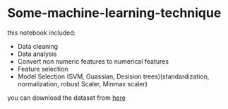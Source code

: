 # Some-machine-learning-technique
this notebook included:
<ul>
  <li>Data cleaning </li>
  <li>Data analysis </li>
  <li>Convert non numeric features to numerical features</li>
  <li>Feature selection</li>
  <li>Model Selection (SVM, Guassian, Desision trees)(standardization, normalization, robust Scaler, Minmax scaler)</li>
</ul>


you can download the dataset from [here](https://www.kaggle.com/teejmahal20/airline-passenger-satisfaction?select=test.csv)

